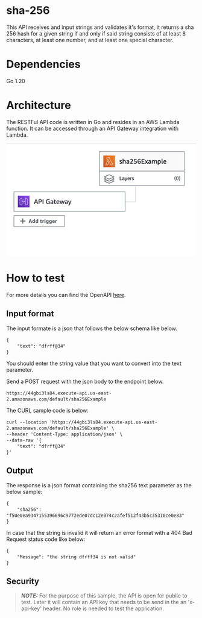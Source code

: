 # sha-256

This API receives and input strings and validates it's format, it returns a sha 256 hash for a given string if and only if said string consists of at least 8 characters, at least one number, and at least one special character.

# Dependencies
Go 1.20

# Architecture
The RESTFul API code is written in Go and resides in an AWS Lambda function. It can be accessed through an API Gateway integration with Lambda.

![alt text](/data/flowDiagram.png)

# How to test

For more details you can find the OpenAPI [here](convertToSha256-API.yaml).

## Input format
The input formate is a json that follows the below schema like below.
```
{
    "text": "dfrff@34"
}
```

You should enter the string value that you want to convert into the text parameter.

Send a POST request with the json body to the endpoint below.
```
https://44gbi3ls84.execute-api.us-east-2.amazonaws.com/default/sha256Example
```

The CURL sample code is below:
```
curl --location 'https://44gbi3ls84.execute-api.us-east-2.amazonaws.com/default/sha256Example' \
--header 'Content-Type: application/json' \
--data-raw '{
    "text": "dfrff@34"
}'
```

## Output
The response is a json format containing the sha256 text parameter as the below sample:
```
{
    "sha256": "f50e0ea9347155396696c9772ede07dc12e074c2afef512f43b5c35310ce0e83"
}
```

In case that the string is invalid it will return an error format with a 404 Bad Request status code like below:
```
{
    "Message": "the string dfrff34 is not valid"
}
```

## Security
> **_NOTE:_**  For the purpose of this sample, the API is open for public to test. Later it will contain an API key that needs to be send in the an 'x-api-key' header.
No role is needed to test the application.